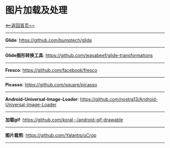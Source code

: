 # 图片加载及处理


[<==返回首页==](https://github.com/fengyongge/AndroidOpenCollect)

---


**Glide**:  https://github.com/bumptech/glide

---

**Glide图形转换工具**:  https://github.com/wasabeef/glide-transformations

---

**Fresco**:  https://github.com/facebook/fresco

---

**Picasso**:  https://github.com/square/picasso

---

**Android-Universal-Image-Loader**:  https://github.com/nostra13/Android-Universal-Image-Loader

---

**加载gif**:  https://github.com/koral--/android-gif-drawable

---

**图片裁剪**:  https://github.com/Yalantis/uCrop

---








